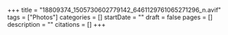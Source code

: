 +++
title = "18809374_1505730602779142_6461129761065271296_n.avif"
tags = ["Photos"]
categories = []
startDate = ""
draft = false
pages = []
description = ""
citations = []
+++
